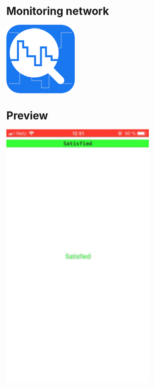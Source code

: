 # Monitoring network
<img src="networkMonitoring/Assets.xcassets/AppIcon.appiconset/Group 1@3x-1.png" width=180 height=180>

# Preview
<img src=image-master.gif width=375 height=667>  
